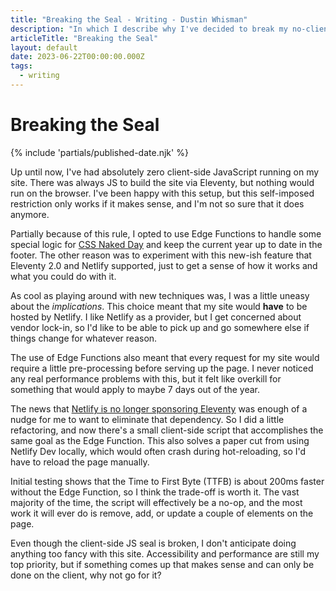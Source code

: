 ```yaml
---
title: "Breaking the Seal - Writing - Dustin Whisman"
description: "In which I describe why I've decided to break my no-client-side JavaScript rule for this site."
articleTitle: "Breaking the Seal"
layout: default
date: 2023-06-22T00:00:00.000Z
tags:
  - writing
---
```


# Breaking the Seal

{% include 'partials/published-date.njk' %}

Up until now, I've had absolutely zero client-side JavaScript running on my site. There was always JS to build the site via Eleventy, but nothing would run on the browser. I've been happy with this setup, but this self-imposed restriction only works if it makes sense, and I'm not so sure that it does anymore.

Partially because of this rule, I opted to use Edge Functions to handle some special logic for [CSS Naked Day](/writing/css-naked-day-2023) and keep the current year up to date in the footer. The other reason was to experiment with this new-ish feature that Eleventy 2.0 and Netlify supported, just to get a sense of how it works and what you could do with it.

As cool as playing around with new techniques was, I was a little uneasy about the _implications_. This choice meant that my site would **have** to be hosted by Netlify. I like Netlify as a provider, but I get concerned about vendor lock-in, so I'd like to be able to pick up and go somewhere else if things change for whatever reason.

The use of Edge Functions also meant that every request for my site would require a little pre-processing before serving up the page. I never noticed any real performance problems with this, but it felt like overkill for something that would apply to maybe 7 days out of the year.

The news that [Netlify is no longer sponsoring Eleventy](https://www.zachleat.com/web/eleventy-side-project/) was enough of a nudge for me to want to eliminate that dependency. So I did a little refactoring, and now there's a small client-side script that accomplishes the same goal as the Edge Function. This also solves a paper cut from using Netlify Dev locally, which would often crash during hot-reloading, so I'd have to reload the page manually.

Initial testing shows that the Time to First Byte (TTFB) is about 200ms faster without the Edge Function, so I think the trade-off is worth it. The vast majority of the time, the script will effectively be a no-op, and the most work it will ever do is remove, add, or update a couple of elements on the page.

Even though the client-side JS seal is broken, I don't anticipate doing anything too fancy with this site. Accessibility and performance are still my top priority, but if something comes up that makes sense and can only be done on the client, why not go for it?
